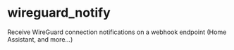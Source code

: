 # wireguard_notify
Receive WireGuard connection notifications on a webhook endpoint (Home Assistant, and more...)

